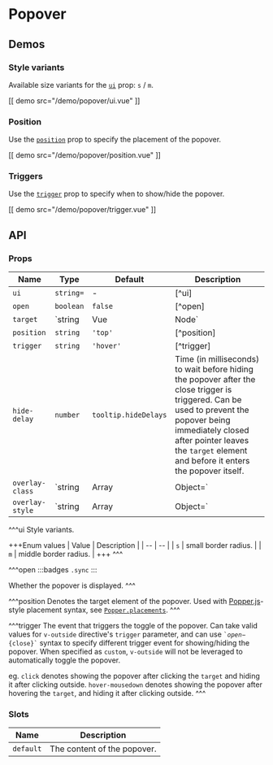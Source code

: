 # Popover

## Demos

### Style variants

Available size variants for the [`ui`](#props-ui) prop: `s` / `m`.

[[ demo src="/demo/popover/ui.vue" ]]

### Position

Use the [`position`](#props-position) prop to specify the placement of the popover.

[[ demo src="/demo/popover/position.vue" ]]

### Triggers

Use the [`trigger`](#props-trigger) prop to specify when to show/hide the popover.

[[ demo src="/demo/popover/trigger.vue" ]]

## API

### Props

| Name | Type | Default | Description |
| -- | -- | -- | -- |
| ``ui`` | `string=` | - | [^ui] |
| ``open`` | `boolean` | `false` | [^open] |
| ``target`` | `string | Vue | Node` | - | See the [`target`](./overlay#props-target) prop of thh [`Overlay`](./overlay) component. |
| ``position`` | `string` | `'top'` | [^position] |
| ``trigger`` | `string` | `'hover'` | [^trigger] |
| ``hide-delay`` | `number` | `tooltip.hideDelays` | Time (in milliseconds) to wait before hiding the popover after the close trigger is triggered. Can be used to prevent the popover being immediately closed after pointer leaves the `target` element and before it enters the popover itself. |
| ``overlay-class`` | `string | Array | Object=` | - | See the [`overlay-class`](./overlay#props-overlay-class) prop of the [`Overlay`](./overlay) component. |
| ``overlay-style`` | `string | Array | Object=` | - | See the [`overlay-style`](./overlay#props-overlay-style) prop of the [`Overlay`](./overlay) component. |

^^^ui
Style variants.

+++Enum values
| Value | Description |
| -- | -- |
| `s` | small border radius. |
| `m` | middle border radius. |
+++
^^^

^^^open
:::badges
`.sync`
:::

Whether the popover is displayed.
^^^

^^^position
Denotes the target element of the popover. Used with [Popper.js](https://popper.js.org/)-style placement syntax, see [`Popper.placements`](https://popper.js.org/popper-documentation.html#Popper.placements).
^^^

^^^trigger
The event that triggers the toggle of the popover. Can take valid values for `v-outside` directive's `trigger` parameter, and can use <code>&#0096;${open}-${close}&#0096;</code> syntax to specify different trigger event for showing/hiding the popover. When specified as `custom`, `v-outside` will not be leveraged to automatically toggle the popover.

eg. `click` denotes showing the popover after clicking the `target` and hiding it after clicking outside. `hover-mousedown` denotes showing the popover after hovering the `target`, and hiding it after clicking outside.
^^^

### Slots

| Name | Description |
| -- | -- |
| ``default`` | The content of the popover. |
